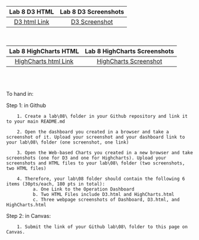 |Lab 8 D3 HTML|Lab 8 D3 Screenshots|
|:------:|:------:|
|[D3 html Link](D3.html)|[D3 Screenshot](Screenshot_D3_Task.png)|
<br/>

|Lab 8 HighCharts HTML|Lab 8 HighCharts Screenshots|
|:------:|:------:|
|[HighCharts html Link](HighCharts.html)|[HighCharts Screenshot](Screenshot_HighCharts_Task.png)|
<br/>
<br/>

To hand in:

  Step 1: in Github
  
        1. Create a lab\08\ folder in your Github repository and link it to your main README.md

        2. Open the dashboard you created in a browser and take a screenshot of it. Upload your screenshot and your dashboard link to your lab\08\ folder (one screenshot, one link) 

        3. Open the Web-based Charts you created in a new browser and take screenshots (one for D3 and one for Highcharts). Upload your screenshots and HTML files to your lab\08\ folder (two screenshots, two HTML files) 

        4. Therefore, your lab\08 folder should contain the following 6 items (30pts/each, 180 pts in total): 
              a. One Link to the Operation Dashboard
              b. Two HTML Files include D3.html and HighCharts.html
              c. Three webpage screenshots of Dashboard, D3.html, and HighCharts.html

  Step 2: in Canvas:

        1. Submit the link of your Github lab\08\ folder to this page on Canvas.